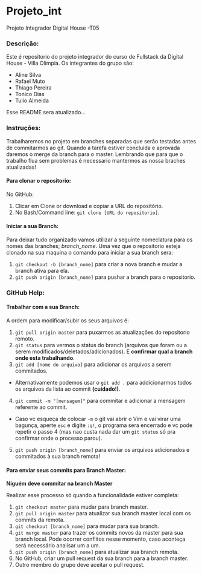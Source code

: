 ﻿# Projeto_int
Projeto Integrador Digital House -T05

### Descrição:
Este é repositorio do projeto integrador do curso de Fullstack da Digital House - Villa Olimpia. Os integrantes do grupo são:

- Aline Silva
- Rafael Muto
- Thiago Pereira
- Tonico Dias
- Tulio Almeida

Esse README sera atualizado...

### Instruções:
Trabalharemos no projeto em branches separadas que serão testadas antes de commitarmos ao git. Quando a tarefa estiver concluida e aprovada daremos o merge da branch para o master. Lembrando que para que o trabalho flua sem problemas é necessario mantermos as nossa braches atualizadas!

#### Para clonar o repositorio:

No GitHub:

1. Clicar em Clone or download e copiar a URL do repositório.
2. No Bash/Command line: `git clone [URL do repositorio]`.

#### Iniciar a sua Branch:
Para deixar tudo organizado vamos utilizar a seguinte nomeclatura para os nomes das branches; *branch_nome*.
Uma vez que o repositorio esteja clonado na sua maquina o comando para iniciar a sua branch sera:

1. `git checkout -b [branch_nome]` para criar a nova branch e mudar a branch ativa para ela.
2. `git push origin [branch_nome]` para pushar a branch para o repositorio.

### GitHub Help:

#### Trabalhar com a sua Branch:

A ordem para modificar/subir os seus arquivos é:
1. `git pull origin master` para puxarmos as atualizações do repositorio remoto.
2. `git status` para vermos o status do branch (arquivos que foram ou a serem modificados/deletados/adicionados). E **confirmar qual a branch onde esta trabalhando**.
3. `git add [nome do arquivo]` para adicionar os arquivos a serem commitados.
  * Alternativamente podemos usar o `git add .` para addicionarmos todos os arquivos da lista ao commit **(cuidado!)**.
4. `git commit -m "[mensagem]"` para commitar e adicionar a mensagem referente ao commit.
  * Caso vc esqueça de colocar `-m` o git vai abrir o Vim e vai virar uma bagunça, aperte `esc` e digite `:q!`, o programa sera encerrado e vc pode repetir o passo 4 (mas nao custa nada dar um `git status` só pra confirmar onde o processo parou).
5. `git push origin [branch_nome]` para enviar os arquivos adicionados e commitados à sua branch remota!

#### Para enviar seus commits para Branch Master: 

**Niguém deve commitar na branch Master**

Realizar esse processo só quando a funcionalidade estiver completa:
1. `git checkout master` para mudar para branch master.
2. `git pull origin master` para atualizar sua branch master local com os commits da remota.
3. `git checkout [branch_nome]` para mudar para sua branch.
4. `git merge master` para trazer os commits novos da master para sua branch local. Pode ocorrer conflitos nesse momento, caso aconteça será necessário analisar um a um.
5. `git push origin [branch_nome]` para atualizar sua branch remota.
6. No GitHub, criar um pull request da sua branch para a branch master.
7. Outro membro do grupo deve aceitar o pull request.